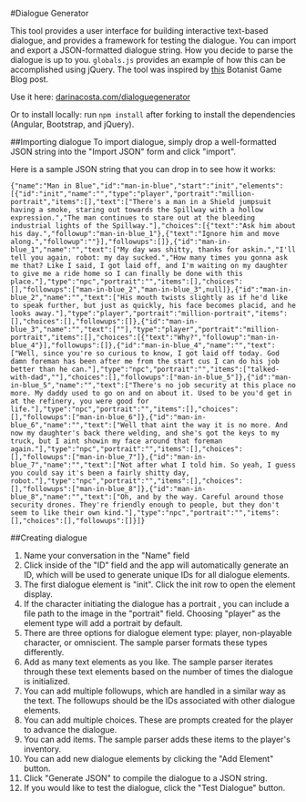 #Dialogue Generator

This tool provides a user interface for building interactive text-based dialogue, and provides a framework for testing the dialogue. You can import and export a JSON-formatted dialogue string. How you decide to parse the dialogue is up to you. `globals.js` provides an example of how this can be accomplished using jQuery. The tool was inspired by [this](http://thebotanistgame.com/blog/2015/02/28/dialogue-in-phaserjs.html) Botanist Game Blog post.

Use it here: [darinacosta.com/dialoguegenerator](http://darinacosta.com/dialoguegenerator/)

Or to install locally: run `npm install` after forking to install the dependencies (Angular, Bootstrap, and jQuery).

##Importing dialogue
To import dialogue, simply drop a well-formatted JSON string into the "Import JSON" form and click "import".

Here is a sample JSON string that you can drop in to see how it works:

    {"name":"Man in Blue","id":"man-in-blue","start":"init","elements":[{"id":"init","name":"","type":"player","portrait":"million-portrait","items":[],"text":["There's a man in a Shield jumpsuit having a smoke, staring out towards the Spillway with a hollow expression.","The man continues to stare out at the bleeding industrial lights of the Spillway."],"choices":[{"text":"Ask him about his day.","followup":"man-in-blue_1"},{"text":"Ignore him and move along.","followup":""}],"followups":[]},{"id":"man-in-blue_1","name":"","text":["My day was shitty, thanks for askin.","I'll tell you again, robot: my day sucked.","How many times you gonna ask me that? Like I said, I got laid off, and I'm waiting on my daughter to give me a ride home so I can finally be done with this place."],"type":"npc","portrait":"","items":[],"choices":[],"followups":["man-in-blue_2","man-in-blue_3",null]},{"id":"man-in-blue_2","name":"","text":["His mouth twists slightly as if he'd like to speak further, but just as quickly, his face becomes placid, and he looks away."],"type":"player","portrait":"million-portrait","items":[],"choices":[],"followups":[]},{"id":"man-in-blue_3","name":"","text":[""],"type":"player","portrait":"million-portrait","items":[],"choices":[{"text":"Why?","followup":"man-in-blue_4"}],"followups":[]},{"id":"man-in-blue_4","name":"","text":["Well, since you're so curious to know, I got laid off today. God damn foreman has been after me from the start cus I can do his job better than he can."],"type":"npc","portrait":"","items":["talked-with-dad",""],"choices":[],"followups":["man-in-blue_5"]},{"id":"man-in-blue_5","name":"","text":["There's no job security at this place no more. My daddy used to go on and on about it. Used to be you'd get in at the refinery, you were good for life."],"type":"npc","portrait":"","items":[],"choices":[],"followups":["man-in-blue_6"]},{"id":"man-in-blue_6","name":"","text":["Well that aint the way it is no more. And now my daughter's back there welding, and she's got the keys to my truck, but I aint showin my face around that foreman again."],"type":"npc","portrait":"","items":[],"choices":[],"followups":["man-in-blue_7"]},{"id":"man-in-blue_7","name":"","text":["Not after what I told him. So yeah, I guess you could say it's been a fairly shitty day, robot."],"type":"npc","portrait":"","items":[],"choices":[],"followups":["man-in-blue_8"]},{"id":"man-in-blue_8","name":"","text":["Oh, and by the way. Careful around those security drones. They're friendly enough to people, but they don't seem to like their own kind."],"type":"npc","portrait":"","items":[],"choices":[],"followups":[]}]}

##Creating dialogue

1. Name your conversation in the "Name" field
2. Click inside of the "ID" field and the app will automatically generate an ID, which will be used to generate unique IDs for all dialogue elements.
3. The first dialogue element is "init". Click the init row to open the element display.
4. If the character initiating the dialogue has a portrait , you can include a file path to the image in the "portrait" field. Choosing "player" as the element type will add a portrait by default.
5. There are three options for dialogue element type: player, non-playable character, or omniscient. The sample parser formats these types differently.
6. Add as many text elements as you like. The sample parser iterates through these text elements based on the number of times the dialogue is initialized.
7. You can add multiple followups, which are handled in a similar way as the text. The followups should be the IDs associated with other dialogue elements.
8. You can add multiple choices. These are prompts created for the player to advance the dialogue.
9. You can add items. The sample parser adds these items to the player's inventory.
10. You can add new dialogue elements by clicking the "Add Element" button.
11. Click "Generate JSON" to compile the dialogue to a JSON string.
12. If you would like to test the dialogue, click the "Test Dialogue" button.
